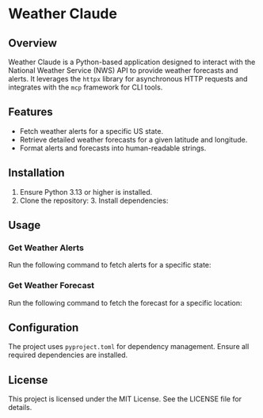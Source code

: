 # Weather Claude

## Overview
Weather Claude is a Python-based application designed to interact with the National Weather Service (NWS) API to provide weather forecasts and alerts. It leverages the `httpx` library for asynchronous HTTP requests and integrates with the `mcp` framework for CLI tools.

## Features
- Fetch weather alerts for a specific US state.
- Retrieve detailed weather forecasts for a given latitude and longitude.
- Format alerts and forecasts into human-readable strings.

## Installation
1. Ensure Python 3.13 or higher is installed.
2. Clone the repository:
   <v-code-fenced-content uri="urn:uuid:d072fe78-0d34-4afd-bb0b-e6baee59d341"></v-code-fenced-content>3. Install dependencies:
   <v-code-fenced-content uri="urn:uuid:1bcd89a2-c3b5-4ec4-bf2c-7ae29184e0cc"></v-code-fenced-content>

## Usage
### Get Weather Alerts
Run the following command to fetch alerts for a specific state:
<v-code-fenced-content uri="urn:uuid:e8cc87a9-a152-4509-aa7b-b610376d70e5"></v-code-fenced-content>
### Get Weather Forecast
Run the following command to fetch the forecast for a specific location:
<v-code-fenced-content uri="urn:uuid:7e60df1e-30d9-44b2-af1d-eae38ad66d5e"></v-code-fenced-content>

## Configuration
The project uses `pyproject.toml` for dependency management. Ensure all required dependencies are installed.

## License
This project is licensed under the MIT License. See the LICENSE file for details.
